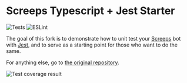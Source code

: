 # Screeps Typescript + Jest Starter

![Tests](https://github.com/nexovec/screeps-typescript-jest-starter/workflows/Tests/badge.svg)
![ESLint](https://github.com/nexovec/screeps-typescript-jest-starter/workflows/ESLint/badge.svg)

The goal of this fork is to demonstrate how to unit test your [Screeps](https://screeps.com/) bot with [Jest](https://jestjs.io/), and to serve as a starting point for those who want to do the same.

For anything else, go to [the original repository](https://github.com/screepers/screeps-typescript-starter).

![Test coverage result](coverage.png)
